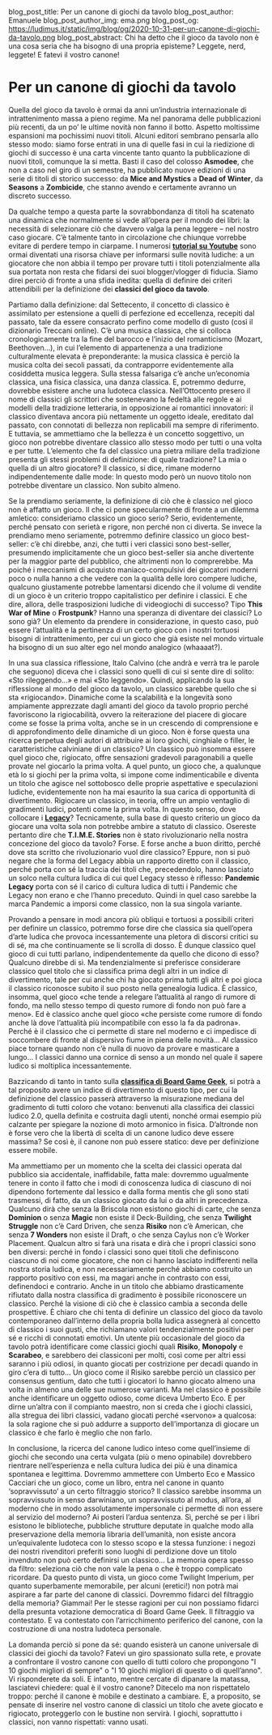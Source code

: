blog_post_title: Per un canone di giochi da tavolo
blog_post_author: Emanuele
blog_post_author_img: ema.png
blog_post_og:  https://ludimus.it/static/img/blog/og/2020-10-31-per-un-canone-di-giochi-da-tavolo.png
blog_post_abstract: Chi ha detto che il gioco da tavolo non è una cosa seria che ha bisogno di una propria episteme? Leggete, nerd, leggete! E fatevi il vostro canone!

# Per un canone di giochi da tavolo

Quella del gioco da tavolo è ormai da anni un’industria internazionale di intrattenimento massa a pieno regime. Ma nel panorama delle pubblicazioni più recenti, da un po’ le ultime novità non fanno il botto. Aspetto moltissime espansioni ma pochissimi nuovi titoli. Alcuni editori sembrano pensarla allo stesso modo: siamo forse entrati in una di quelle fasi in cui la riedizione di giochi di successo è una carta vincente tanto quanto la pubblicazione di nuovi titoli, comunque la si metta. Basti il caso del colosso **Asmodee**, che non a caso nel giro di un semestre, ha pubblicato nuove edizioni di una serie di titoli di storico successo: da **Mice and Mystics** a **Dead of Winter**, da **Seasons** a **Zombicide**, che stanno avendo e certamente avranno un discreto successo.

Da qualche tempo a questa parte la sovrabbondanza di titoli ha scatenato una dinamica che normalmente si vede all’opera per il mondo dei libri: la necessità di selezionare ciò che davvero valga la pena leggere – nel nostro caso giocare. C’è talmente tanto in circolazione che chiunque vorrebbe evitare di perdere tempo in ciarpame. I numerosi **[tutorial su Youtube](https://ludimus.it/blog/2018-12-02-giochi-sul-tubo.html)** sono ormai diventati una risorsa chiave per informarsi sulle novità ludiche: a un giocatore che non abbia il tempo per provare tutti i titoli potenzialmente alla sua portata non resta che fidarsi dei suoi blogger/vlogger di fiducia. Siamo direi perciò di fronte a una sfida inedita: quella di definire dei criteri attendibili per la definizione dei **classici del gioco da tavolo**.

Partiamo dalla definizione: dal Settecento, il concetto di classico è assimilato per estensione a quelli di perfezione ed eccellenza, recepiti dal passato, tale da essere consacrato perfino come modello di gusto (così il dizionario Treccani online). C’è una musica classica, che si colloca cronologicamente tra la fine del barocco e l’inizio del romanticismo (Mozart, Beethoven...), in cui l’elemento di appartenenza a una tradizione culturalmente elevata è preponderante: la musica classica è perciò la musica colta dei secoli passati, da contrapporre evidentemente alla cosiddetta musica leggera. Sulla stessa falsariga c’è anche un’economia classica, una fisica classica, una danza classica. E, potremmo dedurre, dovrebbe esistere anche una ludoteca classica. Nell’Ottocento presero il nome di classici gli scrittori che sostenevano la fedeltà alle regole e ai modelli della tradizione letteraria, in opposizione ai romantici innovatori: il classico diventava ancora più nettamente un oggetto ideale, ereditato dal passato, con connotati di bellezza non replicabili ma sempre di riferimento. E tuttavia, se ammettiamo che la bellezza è un concetto soggettivo, un gioco non potrebbe diventare classico allo stesso modo per tutti o una volta e per tutte. L’elemento che fa del classico una pietra miliare della tradizione presenta gli stessi problemi di definizione: di quale tradizione? La mia o quella di un altro giocatore? Il classico, si dice, rimane moderno indipendentemente dalle mode: In questo modo però un nuovo titolo non potrebbe diventare un classico. Non subito almeno.

Se la prendiamo seriamente, la definizione di ciò che è classico nel gioco non è affatto un gioco. Il che ci pone specularmente di fronte a un dilemma amletico: consideriamo classico un gioco serio? Serio, evidentemente, perché pensato con serietà e rigore, non perché non ci diverta. Se invece la prendiamo meno seriamente, potremmo definire classico un gioco best-seller: c’è chi direbbe, anzi, che tutti i veri classici sono best-seller, presumendo implicitamente che un gioco best-seller sia anche divertente per la maggior parte del pubblico, che altrimenti non lo comprerebbe. Ma poiché i meccanismi di acquisto maniaco-compulsivi dei giocatori moderni poco o nulla hanno a che vedere con la qualità delle loro compere ludiche, qualcuno giustamente potrebbe lamentarsi dicendo che il volume di vendite di un gioco è un criterio troppo capitalistico per definire i classici. E che dire, allora, delle trasposizioni ludiche di videogiochi di successo? Tipo **This War of Mine** o **Frostpunk**? Hanno una speranza di diventare dei classici? Lo sono già? Un elemento da prendere in considerazione, in questo caso, può essere l’attualità e la pertinenza di un certo gioco con i nostri tortuosi bisogni di intrattenimento, per cui un gioco che già esiste nel mondo virtuale ha bisogno di un suo alter ego nel mondo analogico (whaaaat?). 

In una sua classica riflessione, Italo Calvino (che andrà e verrà tra le parole che seguono) diceva che i classici sono quelli di cui si sente dire di solito: «Sto rileggendo...» e mai «Sto leggendo». Quindi, applicando la sua riflessione al mondo del gioco da tavolo, un classico sarebbe quello che si sta «rigiocando». Dinamiche come la scalabilità e la longevità sono ampiamente apprezzate dagli amanti del gioco da tavolo proprio perché favoriscono la rigiocabilità, ovvero la reiterazione del piacere di giocare come se fosse la prima volta, anche se in un crescendo di comprensione e di approfondimento delle dinamiche di un gioco. Non è forse questa una ricerca perpetua degli autori di attribuire ai loro giochi, cinghiale o filler, le caratteristiche calviniane di un classico? Un classico può insomma essere quel gioco che, rigiocato, offre sensazioni gradevoli paragonabili a quelle provate nel giocarlo la prima volta. A quel punto, un gioco che, a qualunque età lo si giochi per la prima volta, si impone come indimenticabile e diventa un titolo che agisce nel sottobosco delle proprie aspettative e speculazioni ludiche, evidentemente non ha mai esaurito la sua carica di opportunità di divertimento. Rigiocare un classico, in teoria, offre un ampio ventaglio di gradimenti ludici, potenti come la prima volta. In questo senso, dove collocare i **[Legacy](https://ludimus.it/blog/2018-07-27-viaggio-nei-legacy.html)**? Tecnicamente, sulla base di questo criterio un gioco da giocare una volta sola non potrebbe ambire a statuto di classico. Osereste pertanto dire che **T.I.M.E. Stories** non è stato rivoluzionario nella nostra concezione del gioco da tavolo? Forse. E forse anche a buon diritto, perché dove sta scritto che rivoluzionario vuol dire classico? Eppure, non si può negare che la forma del Legacy abbia un rapporto diretto con il classico, perché porta con sé la traccia dei titoli che, precedendolo, hanno lasciato un solco nella cultura ludica di cui quel Legacy stesso è riflesso: **Pandemic Legacy** porta con sé il carico di cultura ludica di tutti i Pandemic che Legacy non erano e che l’hanno preceduto. Quindi in quel caso sarebbe la marca Pandemic a imporsi come classico, non la sua singola variante.

Provando a pensare in modi ancora più obliqui e tortuosi a possibili criteri per definire un classico, potremmo forse dire che classica sia quell’opera d’arte ludica che provoca incessantemente una pletora di discorsi critici su di sé, ma che continuamente se li scrolla di dosso. È dunque classico quel gioco di cui tutti parlano, indipendentemente da quello che dicono di esso? Qualcuno direbbe di sì. Ma tendenzialmente si preferisce considerare classico quel titolo che si classifica prima degli altri in un indice di divertimento, tale per cui anche chi ha giocato prima tutti gli altri e poi gioca il classico riconosce subito il suo posto nella genealogia ludica. È classico, insomma, quel gioco «che tende a relegare l’attualità al rango di rumore di fondo, ma nello stesso tempo di questo rumore di fondo non può fare a meno». Ed è classico anche quel gioco «che persiste come rumore di fondo anche là dove l’attualità più incompatibile con esso la fa da padrona». Perché è il classico che ci permette di stare nel moderno e ci impedisce di soccombere di fronte al dispersivo fiume in piena delle novità... Al classico piace tornare quando non c’è nulla di nuovo da provare e masticare a lungo... I classici danno una cornice di senso a un mondo nel quale il sapere ludico si moltiplica incessantemente.

Bazzicando di tanto in tanto sulla **[classifica di Board Game Geek](https://ludimus.it/blog/2018-06-09-mini-guida-a-boardgamegeek.html)**, si potrà a tal proposito avere un indice di divertimento di questo tipo, per cui la definizione del classico passerà attraverso la misurazione mediana del gradimento di tutti coloro che votano: benvenuti alla classifica dei classici ludico 2.0, quella definita e costruita dagli utenti, nonché ormai esempio più calzante per spiegare la nozione di moto armonico in fisica. D’altronde non è forse vero che la libertà di scelta di un canone ludico deve essere massima? Se così è, il canone non può essere statico: deve per definizione essere mobile.

Ma ammettiamo per un momento che la scelta dei classici operata dal pubblico sia accidentale, inaffidabile, fatta male: dovremmo ugualmente tenere in conto il fatto che i modi di conoscenza ludica di ciascuno di noi dipendono fortemente dal lessico e dalla forma mentis che gli sono stati trasmessi, di fatto, da un classico giocato da lui o da altri in precedenza. Qualcuno dirà che senza la Briscola non esistono giochi di carte, che senza **Dominion** o senza **Magic** non esiste il Deck-Building, che senza **Twilight Struggle** non c’è Card Driven, che senza **Risiko** non c’è American, che senza **7 Wonders** non esiste il Draft, o che senza Caylus non c’è Worker Placement. Qualcun altro si farà una risata e dirà che i propri classici sono ben diversi: perché in fondo i classici sono quei titoli che definiscono ciascuno di noi come giocatore, che non ci hanno lasciato indifferenti nella nostra storia ludica, e non necessariamente perché abbiamo costruito un rapporto positivo con essi, ma magari anche in contrasto con essi, definendoci e contrario. Anche in un titolo che abbiamo drasticamente rifiutato dalla nostra classifica di gradimento è possibile riconoscere un classico. Perché la visione di ciò che è classico cambia a seconda delle prospettive. È chiaro che chi tenta di definire un classico del gioco da tavolo contemporaneo dall’interno della propria bolla ludica assegnerà al concetto di classico i suoi gusti, che richiamano valori tendenzialmente positivi per sé e ricchi di connotati emotivi. Un utente più occasionale del gioco da tavolo potrà identificare come classici giochi quali **Risiko**, **Monopoly** e **Scarabeo**, e sarebbero dei classiconi per molti, così come per altri essi saranno i più odiosi, in quanto giocati per costrizione per decadi quando in giro c’era di tutto... Un gioco come il Risiko sarebbe perciò un classico per consensus gentium, dato che tutti i giocatori lo hanno giocato almeno una volta in almeno una delle sue numerose varianti. Ma nel classico è possibile anche identificare un oggetto odioso, come diceva Umberto Eco.
E per dirne un’altra con il compianto maestro, non si creda che i giochi classici, alla stregua dei libri classici, vadano giocati perché «servono» a qualcosa: la sola ragione che si può addurre a supporto dell’importanza di giocare un classico è che farlo è meglio che non farlo.

In conclusione, la ricerca del canone ludico inteso come quell’insieme di giochi che secondo una certa vulgata (più o meno opinabile) dovrebbero rientrare nell’esperienza e nella cultura ludica dei più è una dinamica spontanea e legittima. Dovremmo ammettere con Umberto Eco e Massico Cacciari che un gioco, come un libro, entra nel canone in quanto ‘sopravvissuto’ a un certo filtraggio storico? Il classico sarebbe insomma un sopravvissuto in senso darwiniano, un sopravvissuto al modus, all’ora, al moderno che in modo assolutamente impersonale ci permette di non essere al servizio del moderno? Ai posteri l’ardua sentenza. Sì, perché se per i libri esistono le biblioteche, pubbliche strutture deputate in qualche modo alla preservazione della memoria libraria dell’umanità, non esiste ancora un’equivalente ludoteca con lo stesso scopo e la stessa funzione: i negozi dei nostri rivenditori preferiti sono luoghi di perdizione dove un titolo invenduto non può certo definirsi un classico... La memoria opera spesso da filtro: seleziona ciò che non vale la pena o che è troppo complicato ricordare. Da questo punto di vista, un gioco come Twilight Imperium, per quanto superbamente memorabile, per alcuni (eretici!) non potrà mai aspirare a far parte del canone di classici. Dovremmo fidarci del filtraggio della memoria? Giammai! Per le stesse ragioni per cui non possiamo fidarci della presunta votazione democratica di Board Game Geek. Il filtraggio va contestato. E va contestato con l’arricchimento periferico del canone, con la costruzione di una nostra ludoteca personale.

La domanda perciò si pone da sé: quando esisterà un canone universale di classici dei giochi da tavolo? Fatevi un giro spassionato sulla rete, e provate a confrontare il vostro canone con quello di tutti coloro che propongono "I 10 giochi migliori di sempre" o "I 10 giochi migliori di questo o di quell’anno". Vi risponderete da soli. E intanto, mentre cercate di dipanare la matassa, lasciatevi chiedere: qual è il vostro canone? Ditecelo ma non rispettatelo troppo: perché il canone è mobile e destinato a cambiare. E, a proposito, se pensate di inserire nel vostro canone di classici un titolo che avete giocato e rigiocato, proteggerlo con le bustine non servirà. I giochi, soprattutto i classici, non vanno rispettati: vanno usati.
